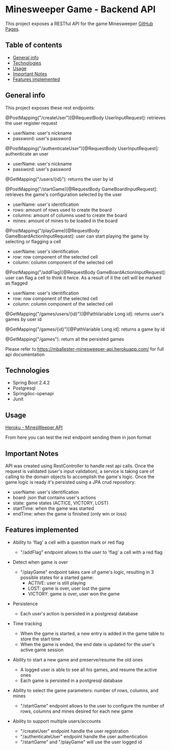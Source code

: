# Minesweeper Game - Backend API

This project exposes a RESTful API for the game Minesweeper [GitHub Pages](https://github.com/matiasballester/minesweeper-api).
 

## Table of contents
* [General info](#general-info)
* [Technologies](#technologies)
* [Usage](#usage) 
* [Important Notes](#important-notes)
* [Features implemented](#features-implemented)


## General info 
This project exposes these rest endpoints:

@PostMapping("/createUser")[@RequestBody UserInputRequest]: retrieves the user register request
* userName: user's nickname
* password: user's password

@PostMapping("/authenticateUser")[@RequestBody UserInputRequest]: authenticate an user
* userName: user's nickname
* password: user's password

@GetMapping("/users/{id}"): returns the user by id

@PostMapping("/startGame)[@RequestBody GameBoardInputRequest]: retrieves the game's configuration selected by the user
* userName: user's identification
* rows: amount of rows used to create the board
* columns: amount of columns used to create the board
* mines: amount of mines to be loaded in the board

@PostMapping("/playGame)[@RequestBody GameBoardActionInputRequest]: user can start playing the game by selecting or flagging a cell
* userName: user's identification
* row: row component of the selected cell
* column: column component of the selected cell

@PostMapping("/addFlag)[@RequestBody GameBoardActionInputRequest]: user can flag a cell to think it twice. As a result of it the cell will be marked as flagged
* userName: user's identification
* row: row component of the selected cell
* column: column component of the selected cell

@GetMapping("/games/users/{id}")[@PathVariable Long id]: returns user's games by user id

@GetMapping("/games/{id}")[@PathVariable Long id]: returns a game by id

@GetMapping("/games"): return all the persisted games

Please refer to https://mballester-minesweeper-api.herokuapp.com/ for full api documentation

## Technologies
 * Spring Boot 2.4.2
 * Postgresql
 * Springdoc-openapi
 * Junit
 
## Usage
[Heroku - MinesWeeper API](https://mballester-minesweeper-api.herokuapp.com/)

From here you can test the rest endpoint sending them in json format

## Important Notes

API was created using RestController to handle rest api calls.
Once the request is validated (user's input validation), a service is taking care of calling to the domain objects 
to accomplish the game's logic. Once the game logic is ready it's persisted using a JPA crud repository:
 
- userName: user's identification
- board: json that contains user's actions
- state: game states (ACTICE, VICTORY, LOST)
- startTime: when the game was started
- endTime: when the game is finished (only win or loss)

## Features implemented

- Ability to 'flag' a cell with a question mark or red flag
  - "/addFlag" endpoint allows to the user to 'flag' a cell with a red flag
 
- Detect when game is over
  - "/playGame" endpoint takes care of game's logic, resulting in 3 possible states for a started game: 
    - ACTIVE: user is still playing
    - LOST: game is over, user lost the game
    - VICTORY: game is over, user won the game
    
- Persistence
    - Each user's action is persisted in a postgresql database
    
- Time tracking
    - When the game is started, a new entry is added in the game table to store the start time
    - When the game is ended, the end date is updated for the user's active game session
     
- Ability to start a new game and preserve/resume the old ones
    - A logged user is able to see all his games, and resume the active ones
    - Each game is persisted in a postgresql database 
    
- Ability to select the game parameters: number of rows, columns, and mines
    - "/startGame" endpoint allows to the user to configure the number of rows, columns and mines desired for each new game
    
- Ability to support multiple users/accounts
    - "/createUser" endpoint handle the user registration
    - "/authenticateUser" endpoint handle the user authentication
    - "/startGame" and "/playGame" will use the user logged id
    



